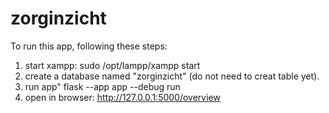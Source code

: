 # zorginzicht
To run this app, following these steps:
1. start xampp: sudo /opt/lampp/xampp start
2. create a database named "zorginzicht" (do not need to creat table yet).
3. run app" flask --app app --debug run
4. open in browser: http://127.0.0.1:5000/overview
